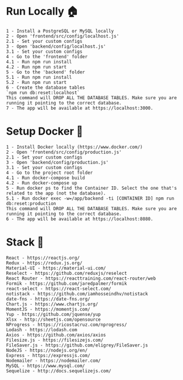# Run Locally 🏠

    1 - Install a PostgreSQL or MySQL locally
    2 - Open 'frontend/src/config/localhost.js'
    2.1 - Set your custom configs
    3 - Open 'backend/config/localhost.js'
    3.1 - Set your custom configs
    4 - Go to the 'frontend' folder
    4.1 - Run npm run install
    4.2 - Run npm run start
    5 - Go to the 'backend' folder
    5.1 - Run npm run install
    5.2 - Run npm run start
    6 - Create the database tables
    `npm run db:reset:localhost`
    This command will DROP ALL THE DATABASE TABLES. Make sure you are running it pointing to the correct database.
    7 - The app will be available at https://localhost:3000.


#  Setup Docker 🐳
    1 - Install Docker locally (https://www.docker.com/)
    2 - Open 'frontend/src/config/production.js'
    2.1 - Set your custom configs
    3 - Open 'backend/config/production.js'
    3.1 - Set your custom configs
    4 - Go to the project root folder
    4.1 - Run docker-compose build
    4.2 - Run docker-compose up
    5 - Run docker ps to find the Container ID. Select the one that's related to the app (not the database).
    5.1 - Run docker exec -w=/app/backend -ti [CONTAINER ID] npm run db:reset:production
    This command will DROP ALL THE DATABASE TABLES. Make sure you are running it pointing to the correct database.
    6 - The app will be available at https://localhost:8080.

# Stack 🥞
    React - https://reactjs.org/
    Redux - https://redux.js.org/
    Material-UI - https://material-ui.com/
    Reselect - https://github.com/reduxjs/reselect
    React Router - https://reacttraining.com/react-router/web
    Formik - https://github.com/jaredpalmer/formik
    react-select - https://react-select.com/
    notistack - https://github.com/iamhosseindhv/notistack
    date-fns - https://date-fns.org/
    Chart.js - https://www.chartjs.org/
    MomentJS - https://momentjs.com/
    Yup - https://github.com/jquense/yup
    Xlsx - http://sheetjs.com/opensource
    NProgress - https://ricostacruz.com/nprogress/
    Lodash - https://lodash.com
    Axios - https://github.com/axios/axios
    Filesize.js - https://filesizejs.com/
    FileSaver.js - https://github.com/eligrey/FileSaver.js
    NodeJS - https://nodejs.org/en/
    Express - https://expressjs.com/
    Nodemailer - https://nodemailer.com/
    MySQL - https://www.mysql.com/
    Sequelize - http://docs.sequelizejs.com/
